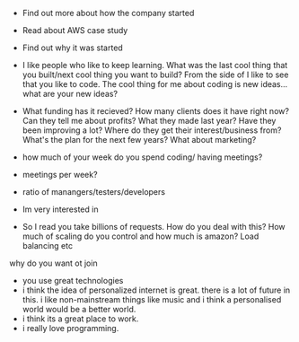 - Find out more about how the company started
- Read about AWS case study
- Find out why it was started
- I like people who like to keep learning. What was the last cool thing that you built/next cool thing you want to build? From the side of I like to see that you like to code. The cool thing for me about coding is new ideas... what are your new ideas?
- What funding has it recieved? How many clients does it have right now? Can they tell me about profits? What they made last year? Have they been improving a lot? Where do they get their interest/business from? What's the plan for the next few years? What about marketing?


- how much of your week do you spend coding/ having meetings?
- meetings per week?
- ratio of manangers/testers/developers
- Im very interested in 

- So I read you take billions of requests. How do you deal with this? How much of scaling do you control and how much is amazon? Load balancing etc


why do you want ot join
 
 - you use great technologies
 - i think the idea of personalized internet is great. there is a lot of future in this. i like non-mainstream things like music and i think a personalised world would be a better world.
 - i think its a great place to work.
 - i really love programming.